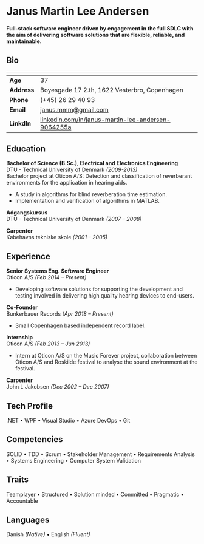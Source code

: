 
Janus Martin Lee Andersen
======

#### Full-stack software engineer driven by engagement in the full SDLC with the aim of delivering software solutions that are flexible, reliable, and maintainable. 

Bio
-

|   <!-- -->   |   <!-- -->   |
|--------------|--------------|
| **Age**      | 37 
| **Address**  | Boyesgade 17 2.th, 1622 Vesterbro, Copenhagen 
| **Phone**    | (+45) 26 29 40 93 
| **Email**    | janus.mmm@gmail.com 
| **LinkdIn**  | [linkedin.com/in/janus-martin-lee-andersen-9064255a](https://www.linkedin.com/in/janus-martin-lee-andersen-9064255a) 

Education
-
**Bachelor of Science (B.Sc.), Electrical and Electronics Engineering**  
DTU - Technical University of Denmark *(2009-2013)*  
Bachelor project at Oticon A/S:
Detection and classification of reverberant environments for the application in hearing aids.

- A study in algorithms for blind reverberation time estimation.
- Implementation and verification of algorithms in MATLAB.

**Adgangskursus**  
DTU - Technical University of Denmark *(2007 – 2008)*

**Carpenter**  
Købehavns tekniske skole *(2001 – 2005)*

Experience
-
**Senior Systems Eng. Software Engineer**  
Oticon A/S *(Feb 2014 – Present)*  

- Developing software solutions for supporting the development and testing involved in delivering high quality hearing devices to end-users.

**Co-Founder**  
Bunkerbauer Records *(Apr 2018 – Present)*

- Small Copenhagen based independent record label.

**Internship**  
Oticon A/S *(Feb 2013 – Jun 2013)*

- Intern at Oticon A/S on the Music Forever project, collaboration between Oticon A/S and Roskilde festival to analyse the sound environment at the festival.

**Carpenter**  
John L Jakobsen *(Dec 2002 – Dec 2007)*

Tech Profile
-
.NET &bull; 
WPF &bull;
Visual Studio &bull;
Azure DevOps &bull;
Git

Competencies
-
SOLID &bull;
TDD &bull;
Scrum &bull;
Stakeholder Management &bull;
Requirements Analysis &bull;
Systems Engineering &bull;
Computer System Validation

Traits
-
Teamplayer &bull;
Structured &bull;
Solution minded &bull;
Committed &bull;
Pragmatic &bull;
Accountable

Languages
-
Danish *(Native)* &bull;
English *(Fluent)*
